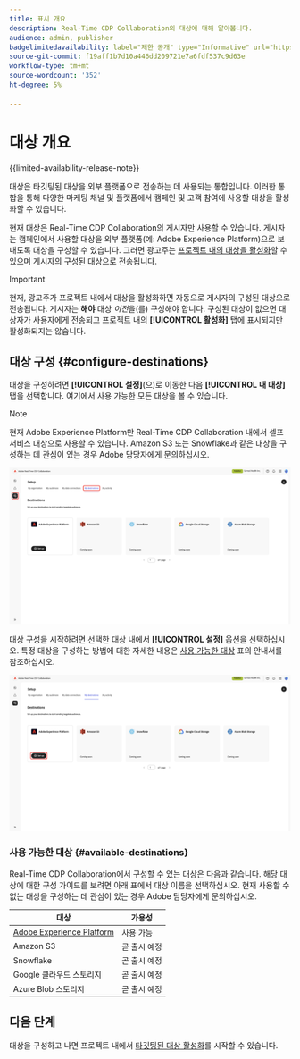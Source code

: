 ```yaml
---
title: 표시 개요
description: Real-Time CDP Collaboration의 대상에 대해 알아봅니다.
audience: admin, publisher
badgelimitedavailability: label="제한 공개" type="Informative" url="https://helpx.adobe.com/kr/legal/product-descriptions/real-time-customer-data-platform-collaboration.html newtab=true"
source-git-commit: f19aff1b7d10a446dd209721e7a6fdf537c9d63e
workflow-type: tm+mt
source-wordcount: '352'
ht-degree: 5%

---
```


# 대상 개요

{{limited-availability-release-note}}

대상은 타깃팅된 대상을 외부 플랫폼으로 전송하는 데 사용되는 통합입니다. 이러한 통합을 통해 다양한 마케팅 채널 및 플랫폼에서 캠페인 및 고객 참여에 사용할 대상을 활성화할 수 있습니다.

현재 대상은 Real-Time CDP Collaboration의 게시자만 사용할 수 있습니다. 게시자는 캠페인에서 사용할 대상을 외부 플랫폼(예: Adobe Experience Platform)으로 보내도록 대상을 구성할 수 있습니다. 그러면 광고주는 [프로젝트 내의 대상을 활성화](../collaborate/activate.md)할 수 있으며 게시자의 구성된 대상으로 전송됩니다.

>[!IMPORTANT]
>
>현재, 광고주가 프로젝트 내에서 대상을 활성화하면 자동으로 게시자의 구성된 대상으로 전송됩니다. 게시자는 **해야** 대상 *이전*&#x200B;을(를) 구성해야 합니다. 구성된 대상이 없으면 대상자가 사용자에게 전송되고 프로젝트 내의 **[!UICONTROL 활성화]** 탭에 표시되지만 활성화되지는 않습니다.

## 대상 구성 {#configure-destinations}

대상을 구성하려면 **[!UICONTROL 설정]**(으)로 이동한 다음 **[!UICONTROL 내 대상]** 탭을 선택합니다. 여기에서 사용 가능한 모든 대상을 볼 수 있습니다.

>[!NOTE]
>
> 현재 Adobe Experience Platform만 Real-Time CDP Collaboration 내에서 셀프서비스 대상으로 사용할 수 있습니다. Amazon S3 또는 Snowflake과 같은 대상을 구성하는 데 관심이 있는 경우 Adobe 담당자에게 문의하십시오.

![사용 가능한 대상을 표시하는 설정 작업 영역의 내 대상 탭입니다.](/help/assets/destinations/overview/my-destinations-overview.png)

대상 구성을 시작하려면 선택한 대상 내에서 **[!UICONTROL 설정]** 옵션을 선택하십시오. 특정 대상을 구성하는 방법에 대한 자세한 내용은 [사용 가능한 대상](#available-destinations) 표의 안내서를 참조하십시오.

![Adobe Experience Platform 지정에 대해 [설정] 옵션이 강조 표시된 [내 대상] 작업 영역입니다.](/help/assets/destinations/overview/my-destinations-set-up.png)

### 사용 가능한 대상 {#available-destinations}

Real-Time CDP Collaboration에서 구성할 수 있는 대상은 다음과 같습니다. 해당 대상에 대한 구성 가이드를 보려면 아래 표에서 대상 이름을 선택하십시오. 현재 사용할 수 없는 대상을 구성하는 데 관심이 있는 경우 Adobe 담당자에게 문의하십시오.

| 대상 | 가용성 |
| --- | --- |
| [Adobe Experience Platform](./experience-platform.md) | 사용 가능 |
| Amazon S3 | 곧 출시 예정 |
| Snowflake | 곧 출시 예정 |
| Google 클라우드 스토리지 | 곧 출시 예정 |
| Azure Blob 스토리지 | 곧 출시 예정 |

## 다음 단계

대상을 구성하고 나면 프로젝트 내에서 [타깃팅된 대상 활성화](../collaborate/activate.md)를 시작할 수 있습니다.
